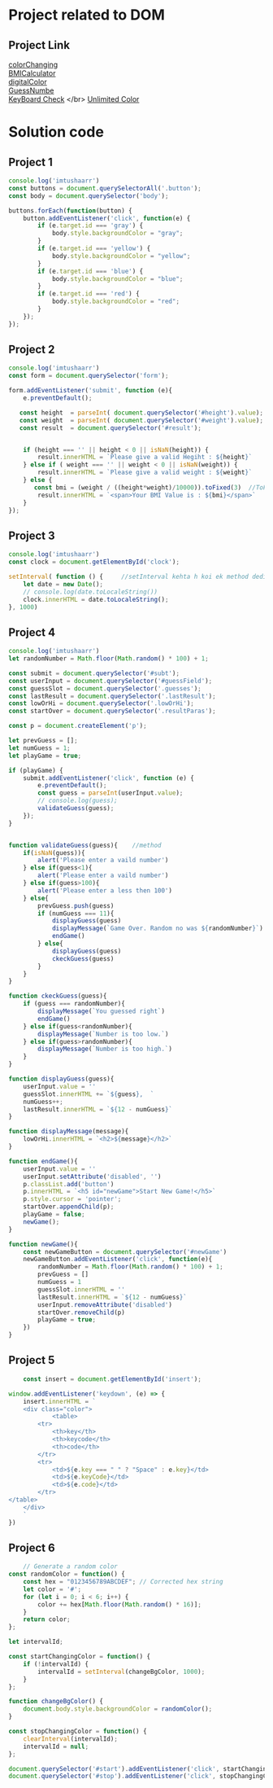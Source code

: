 # Project related to DOM

## Project Link
[colorChanging](https://github.com/imtushaarr/js-prep/tree/main/projects-07/1-colorChanging)
</br>
[BMICalculator](https://github.com/imtushaarr/js-prep/tree/main/projects-07/2-BMICalculator)
</br>
[digitalColor](https://github.com/imtushaarr/js-prep/tree/main/projects-07/3-digitalColor)
</br>
[GuessNumbe](https://github.com/imtushaarr/js-prep/tree/main/projects-07/4-GuessNumber)
</br>
[KeyBoard Check]([https://github.com/imtushaarr/js-prep/tree/main/projects-07/4-GuessNumber](https://github.com/imtushaarr/js-prep/tree/main/10-eventProject/KeyBoard%20Check))
</br>
[Unlimited Color]([https://github.com/imtushaarr/js-prep/tree/main/projects-07/4-GuessNumber](https://github.com/imtushaarr/js-prep/tree/main/10-eventProject/Unlimited%20Color))

# Solution code

## Project 1

```javascript
console.log('imtushaarr')
const buttons = document.querySelectorAll('.button');
const body = document.querySelector('body');

buttons.forEach(function(button) {
    button.addEventListener('click', function(e) {
        if (e.target.id === 'gray') {
            body.style.backgroundColor = "gray";
        }
        if (e.target.id === 'yellow') {
            body.style.backgroundColor = "yellow";
        }
        if (e.target.id === 'blue') {
            body.style.backgroundColor = "blue";
        }
        if (e.target.id === 'red') {
            body.style.backgroundColor = "red";
        }
    });
});

```

## Project 2

```javascript
console.log('imtushaarr')
const form = document.querySelector('form');

form.addEventListener('submit', function (e){
    e.preventDefault();

   const height  = parseInt( document.querySelector('#height').value);
   const weight  = parseInt( document.querySelector('#weight').value);
   const result  = document.querySelector('#result');


    if (height === '' || height < 0 || isNaN(height)) {
        result.innerHTML = `Please give a valid Hegiht : ${height}`
    } else if ( weight === '' || weight < 0 || isNaN(weight)) {
        result.innerHTML = `Please give a valid weight : ${weight}`
    } else {
       const bmi = (weight / ((height*weight)/10000)).toFixed(3)  //ToFixed use for, when ever getting long no. it help to reduce.
        result.innerHTML = `<span>Your BMI Value is : ${bmi}</span>`
    }
});

```

## Project 3

```javascript
console.log('imtushaarr')
const clock = document.getElementById('clock');

setInterval( function () {     //setInterval kehta h koi ek method dedijiye or intervel bta dijiye jb tk chlta rahe ga
    let date = new Date();
    // console.log(date.toLocaleString())
    clock.innerHTML = date.toLocaleString();
}, 1000)      

```

## Project 4

```javascript
console.log('imtushaarr')
let randomNumber = Math.floor(Math.random() * 100) + 1;

const submit = document.querySelector('#subt');
const userInput = document.querySelector('#guessField');
const guessSlot = document.querySelector('.guesses');
const lastResult = document.querySelector('.lastResult');
const lowOrHi = document.querySelector('.lowOrHi');
const startOver = document.querySelector('.resultParas');

const p = document.createElement('p');

let prevGuess = [];
let numGuess = 1;
let playGame = true;

if (playGame) {
    submit.addEventListener('click', function (e) {
        e.preventDefault();
        const guess = parseInt(userInput.value);
        // console.log(guess);
        validateGuess(guess);
    });
}


function validateGuess(guess){    //method
    if(isNaN(guess)){
        alert('Please enter a vaild number')
    } else if(guess<1){
        alert('Please enter a vaild number')
    } else if(guess>100){
        alert('Please enter a less then 100')
    } else{
        prevGuess.push(guess)
        if (numGuess === 11){
            displayGuess(guess)
            displayMessage(`Game Over. Random no was ${randomNumber}`)
            endGame()
        } else{
            displayGuess(guess)
            ckeckGuess(guess)
        }
    }
}

function ckeckGuess(guess){ 
    if (guess === randomNumber){
        displayMessage(`You guessed right`)
        endGame()
    } else if(guess<randomNumber){
        displayMessage(`Number is too low.`)
    } else if(guess>randomNumber){
        displayMessage(`Number is too high.`)
    }
}

function displayGuess(guess){
    userInput.value = ''
    guessSlot.innerHTML += `${guess},  `
    numGuess++;
    lastResult.innerHTML = `${12 - numGuess}`
}

function displayMessage(message){
    lowOrHi.innerHTML = `<h2>${message}</h2>`
}

function endGame(){
    userInput.value = ''
    userInput.setAttribute('disabled', '')
    p.classList.add('button')
    p.innerHTML = `<h5 id="newGame">Start New Game!</h5>`
    p.style.cursor = 'pointer';
    startOver.appendChild(p);
    playGame = false;
    newGame();
}

function newGame(){
    const newGameButton = document.querySelector('#newGame')
    newGameButton.addEventListener('click', function(e){
        randomNumber = Math.floor(Math.random() * 100) + 1;
        prevGuess = []
        numGuess = 1
        guessSlot.innerHTML = ''
        lastResult.innerHTML = `${12 - numGuess}`
        userInput.removeAttribute('disabled')
        startOver.removeChild(p)
        playGame = true;
    })
}     
```


## Project 5

```javascript
    const insert = document.getElementById('insert');

window.addEventListener('keydown', (e) => {
    insert.innerHTML = `
    <div class="color">
            <table>
        <tr>
            <th>key</th>
            <th>keycode</th> 
            <th>code</th>
        </tr>
        <tr>
            <td>${e.key === " " ? "Space" : e.key}</td>
            <td>${e.keyCode}</td> 
            <td>${e.code}</td>
        </tr>
</table>
    </div>
    `
})
```

## Project 6

```javascript
    // Generate a random color
const randomColor = function() {
    const hex = "0123456789ABCDEF"; // Corrected hex string
    let color = '#';
    for (let i = 0; i < 6; i++) {
        color += hex[Math.floor(Math.random() * 16)];
    }
    return color;
};

let intervalId;

const startChangingColor = function() {
    if (!intervalId) {
        intervalId = setInterval(changeBgColor, 1000);
    }
};

function changeBgColor() {
    document.body.style.backgroundColor = randomColor();
}

const stopChangingColor = function() {
    clearInterval(intervalId);
    intervalId = null;
};

document.querySelector('#start').addEventListener('click', startChangingColor);
document.querySelector('#stop').addEventListener('click', stopChangingColor);

```
